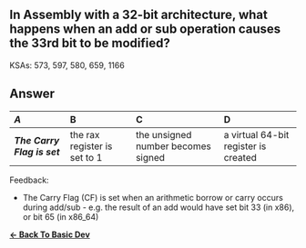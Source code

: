 ## In Assembly with a 32-bit architecture, what happens when an add or sub operation causes the 33rd bit to be modified?

KSAs: 573, 597, 580, 659, 1166

## Answer
| ***A*** | B | C | D |
| :--- | :--- | :--- | :--- |
| ***The Carry Flag is set*** | the rax register is set to 1 | the unsigned number becomes signed | a virtual 64-bit register is created |


Feedback:

- The Carry Flag (CF) is set when an arithmetic borrow or carry occurs during add/sub - e.g. the result of an add would have set bit 33 (in x86), or bit 65 (in x86_64)

[**<- Back To Basic Dev**](../../../Basic_Dev.md)

